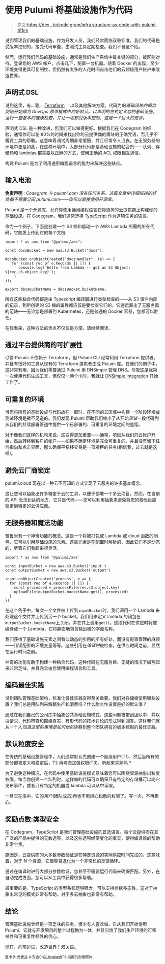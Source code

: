 # 使用 Pulumi 将基础设施作为代码

> 原文:[https://dev . to/code gram/infra structure-as-code-with-pulumi-4fbm](https://dev.to/codegram/infrastructure-as-code-with-pulumi-4fbm)

说到管理我们的基础设施，作为开发人员，我们经常面临双重标准。我们的代码是受版本控制的，接受代码审查，由测试工具定期检查。我们不冒这个险。

然而，运行我们代码的基础设施，通常是我们生产系统中最关键的部分，被区别对待。登录您的 AWS 帐户，点击几下，配置一台机器。随着 Docker 的出现，至少环境变得更具可复制性，但仍然有太多的人花时间点击他们的云超级用户帐户来改造世界。

## [](#declarative-dsls)声明式 DSL

说到这里，有...嗯， [Terraform](https://www.terraform.io) ！以及其他解决方案。代码为的*基础设施的概念刚刚开始成为 DevOps 思维模式中的新默认。以声明的方式定义您的基础设施，运行一些基本的健康检查，并让一切都受版本控制，这是一个巨大的进步。*

声明式 DSL 是一种改进，但我们可以做得更好。根据我们在 Codegram 的经验，通常你可以花 80%的时间来找出你的云提供商的模块的正确咒语，而几乎不需要工具的帮助。这意味着调试周期非常缓慢，并且经常令人沮丧。在无服务器的环境中更是如此，在这种环境中，大部分代码都是基础设施的粘合剂——队列、存储桶和 lambdas 都需要以正确的方式，使用正确的 ACL 权限相互通信。

构建 Pulumi 是为了利用通用编程语言的能力来解决这些缺点。

## [](#enter-pulumi)输入电池

**免责声明** : *Codegram 与 pulumi.com 没有任何关系。这篇文章中详细描述的好处都不需要订阅 pulumi.com——你可以直接使用开源库。*

Pulumi 是一个开源库，允许你使用通用编程语言在你选择的云提供商上构建你的基础设施。在 Codegram，我们通常选择 TypeScript 作为这项任务的语言。

作为一个例子，下面是创建一个 S3 桶和启动一个 AWS Lambda 所需的所有代码，它触发上传到它的每个文档:

```
import * as aws from "@pulumi/aws";

const docsBucket = new aws.s3.Bucket("docs");

docsBucket.onObjectCreated("docsHandler", (e) => {
   for (const rec of e.Records || []) {
      console.log(`Hello from Lambda -- got an S3 Object: ${rec.s3.object.key}`);
    }
});

export docsBucketName = docsBucket.bucketName; 
```

所有这些粘合代码都是由 Typescript 编译器进行类型检查的——从 S3 事件内部的记录，到所创建的 S3 桶的属性都应该是要检查它们的。它远远超出了无服务器的范畴——无论您是部署到 Kubernetes，还是普通的 Docker 容器，您都可以胜任。

在我看来，这种方法的优点不仅仅是方便。请继续阅读。

## [](#extensibility-via-terraform-providers)通过平台提供商的可扩展性

尽管 Pulumi 不依赖于 Terraform，但 Pulumi CLI 经常利用 Terraform 提供者，并且有很好的工具从现有的 Terraform 提供者生成 Pulumi 库。在我们的例子中，这非常有用，因为我们需要通过 Pulumi 用 DNSimple 管理 DNS。尽管这是我第一次使用代码生成工具，但仅仅一两个小时，我就让 [DNSimple integration](//github.com/pulumi/pulumi-dnsimple) 开始工作了。

## [](#repeatable-environments)可重复的环境

当您将所有的基础设施与代码放在一起时，在不同的云区域中构建一个阶段环境或测试环境是微不足道的。我们发现 Pulumi 帮助我们缩小了从开始*测试*一段代码到从我们的持续部署管道中提供一个已部署的、可重复的环境之间的差距。

对于像我们这样的机构来说，这变得更加重要——通常，项目从我们的云帐户开始，然后转移到客户的帐户——如果不确定环境是完全可重复的，并且没有留下任何指向和点击界面，那么确保平稳移交将是一项艰巨的任务(相信我，过去就是这样)。

## [](#avoiding-cloud-vendor-lockin)避免云厂商锁定

pulumi.cloud 现在以一种云不可知的方式实现了云服务的许多基本概念。

这让您可以抽象出许多特定于云的工具，以便于部署一个多云项目。然而，在当前的 API 无法到达的地方，它只是代码——您可以利用抽象来避免将您的基础设施锁定到特定的云供应商。

## [](#serverless-and-magic-functions)无服务器和魔法功能

普鲁米有一个神奇功能的概念。这是一个将被打包成 Lambda 或 cloud 函数的闭包，它可以引用基础设施的元素。这些元素是在配置时解析的，因此它们不是动态的，尽管它们看起来很灵活。

```
import * as aws from '@pulumi/aws'

const inputBucket = new aws.s3.Bucket('input')
const outputBucket = new aws.s3.Bucket('output')

input.onObjectCreated('process', e => {
  for (const rec of e.Records || []) {
    const processed = processFile(rec.s3.object.key)
    uploadFile(outputBucket.bucketName.get(), processed)
  }
}) 
```

在这个例子中，每次一个文件被上传到`inputBucket`时，我们调用一个 Lambda 来处理这个文件并上传到另一个 bucket。我们用来定义 lambda 的闭包在`outputBucket.bucketName`上关闭，并在其上调用`get()`。这段代码在供应时将被编译成一个 Lambda，它将静态地包含输出桶的字面名称。

我们获得了基础设施元素之间看似动态的引用的所有好处，而没有配置管理的麻烦——错误配置的环境变量等等。这些引用在*编译时*被检查，在供应时间之前，显然在运行时间之前。

神奇的功能有助于构建一种粘合代码，这种代码在无服务器、无缝的情况下编写起来非常乏味，并且完全由您使用编程语言和工具。

## [](#encoding-best-practices)编码最佳实践

说到团队管理基础架构，标准化最佳实践变得至关重要。我们对存储桶使用哪些设置？我们总是用队列来解耦生产和消费吗？什么耐久性设置是好的默认值？

通过在我们自己的公司库中抽象公共基础设施模式，这些问题被带到团队中，并以拉请求、代码审查和围绕真实、有形代码的技术讨论的形式得到回答。这样我们就从一个人*知道这里的事情是如何做的*转移到整个团队拥有的版本控制的最佳实践。

## [](#granular-security-by-default)默认粒度安全

在传统的基础设施管理中，人们通常默认先创建一个超级用户(T1)，然后当所有的部分都被定义和稳定后，T2 再考虑加强权限(T3)。听起来耳熟吗？

为了避免这种情况，在代码中使用基础设施模式意味着您可以围绕资源抽象出粒度权限。每当你创建一个队列时，这样做的代码可以确保只有特定的存储桶可以向它发布事件，或者只有特定的机器或 lambda 可以从中读取。

一旦它在库中，它的*用户*(团队成员)再也不用担心松散的权限了。写一次，不再担心。

## [](#bonus-points-type-safety)奖励点数:类型安全

在 Codegram，TypeScript 是我们管理基础设施的首选语言。每个云提供商在其广泛的产品中提供的无数选项，以及这些选项经常变化的事实，使得编译器的帮助非常宝贵。

原因是，云提供商的大多数参数验证是在特定资源的实际供应时间完成的，这意味着，对于 N 个资源，它很容易退化为一个非常长的反馈循环。

通过在编译时进行大部分参数验证，您甚至不需要运行代码来确保匹配。另外，在自动完成方面，您可以从工具中获得很多帮助。

最重要的是，TypeScript 的类型系统足够强大，可以支持参数多态性，这对于抽象出常见的模式非常有帮助，对于多云抽象也非常有帮助。

## [](#conclusion)结论

管理基础设施曾经是一项乏味的任务，很少有人喜欢做。自从我们开始使用 Pulumi，它就与开发项目的整个过程融为一体，并且它给了我们生产环境的可移植性和可重复性额外的信心。

现在，向前迈进，改造世界！双关语。

<small>里卡多·戈麦兹·Á·安吉尔在[Unsplash](https://unsplash.com/photos/PhrneXLSYis)T3 拍摄的封面照片</small>